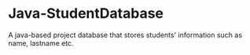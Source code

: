 # Java-StudentDatabase
A java-based project database that stores students' information such as name, lastname etc.
